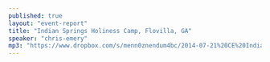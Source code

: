 ```yaml
---
published: true
layout: "event-report"
title: "Indian Springs Holiness Camp, Flovilla, GA"
speaker: "chris-emery"
mp3: "https://www.dropbox.com/s/menn0znendum4bc/2014-07-21%20CE%20Indian%20Springs%20Camp%20GA.mp3"
---
```



